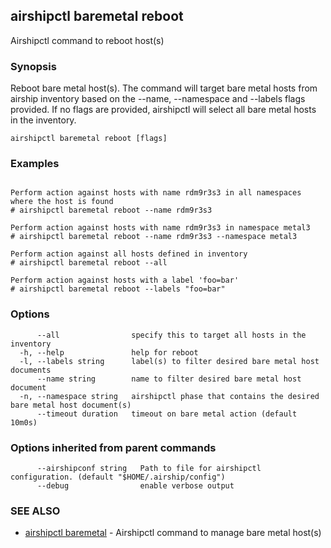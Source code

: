 ## airshipctl baremetal reboot

Airshipctl command to reboot host(s)

### Synopsis

Reboot bare metal host(s). The command will target bare metal hosts from airship inventory based on the
--name, --namespace and --labels flags provided. If no flags are provided, airshipctl will select all bare metal hosts in the
inventory.


```
airshipctl baremetal reboot [flags]
```

### Examples

```

Perform action against hosts with name rdm9r3s3 in all namespaces where the host is found
# airshipctl baremetal reboot --name rdm9r3s3

Perform action against hosts with name rdm9r3s3 in namespace metal3
# airshipctl baremetal reboot --name rdm9r3s3 --namespace metal3

Perform action against all hosts defined in inventory
# airshipctl baremetal reboot --all

Perform action against hosts with a label 'foo=bar'
# airshipctl baremetal reboot --labels "foo=bar"

```

### Options

```
      --all                specify this to target all hosts in the inventory
  -h, --help               help for reboot
  -l, --labels string      label(s) to filter desired bare metal host documents
      --name string        name to filter desired bare metal host document
  -n, --namespace string   airshipctl phase that contains the desired bare metal host document(s)
      --timeout duration   timeout on bare metal action (default 10m0s)
```

### Options inherited from parent commands

```
      --airshipconf string   Path to file for airshipctl configuration. (default "$HOME/.airship/config")
      --debug                enable verbose output
```

### SEE ALSO

* [airshipctl baremetal](airshipctl_baremetal.md)	 - Airshipctl command to manage bare metal host(s)

